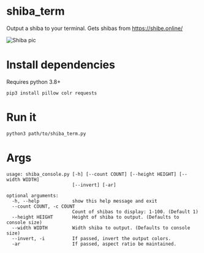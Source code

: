 # shiba_term
Output a shiba to your terminal. Gets shibas from https://shibe.online/ 

![Shiba pic](/../main/shibe.png)


# Install dependencies
Requires python 3.8+

`pip3 install pillow colr requests`

# Run it
`python3 path/to/shiba_term.py`

# Args

```
usage: shiba_console.py [-h] [--count COUNT] [--height HEIGHT] [--width WIDTH]
                        [--invert] [-ar]

optional arguments:
  -h, --help            show this help message and exit
  --count COUNT, -c COUNT
                        Count of shibas to display: 1-100. (Default 1)
  --height HEIGHT       Height of shiba to output. (Defaults to console size)
  --width WIDTH         Width shiba to output. (Defaults to console size)
  --invert, -i          If passed, invert the output colors.
  -ar                   If passed, aspect ratio be maintained.
```
